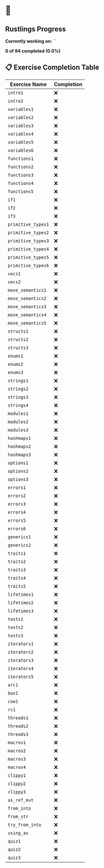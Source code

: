 # 🦀

## Rustlings Progress

**Currently working on:** ``

**0 of 94 completed (0.0%)**

## 📋 Exercise Completion Table

| Exercise Name | Completion |
|---------------|------------|
| `intro1` | ❌ |
| `intro2` | ❌ |
| `variables1` | ❌ |
| `variables2` | ❌ |
| `variables3` | ❌ |
| `variables4` | ❌ |
| `variables5` | ❌ |
| `variables6` | ❌ |
| `functions1` | ❌ |
| `functions2` | ❌ |
| `functions3` | ❌ |
| `functions4` | ❌ |
| `functions5` | ❌ |
| `if1` | ❌ |
| `if2` | ❌ |
| `if3` | ❌ |
| `primitive_types1` | ❌ |
| `primitive_types2` | ❌ |
| `primitive_types3` | ❌ |
| `primitive_types4` | ❌ |
| `primitive_types5` | ❌ |
| `primitive_types6` | ❌ |
| `vecs1` | ❌ |
| `vecs2` | ❌ |
| `move_semantics1` | ❌ |
| `move_semantics2` | ❌ |
| `move_semantics3` | ❌ |
| `move_semantics4` | ❌ |
| `move_semantics5` | ❌ |
| `structs1` | ❌ |
| `structs2` | ❌ |
| `structs3` | ❌ |
| `enums1` | ❌ |
| `enums2` | ❌ |
| `enums3` | ❌ |
| `strings1` | ❌ |
| `strings2` | ❌ |
| `strings3` | ❌ |
| `strings4` | ❌ |
| `modules1` | ❌ |
| `modules2` | ❌ |
| `modules3` | ❌ |
| `hashmaps1` | ❌ |
| `hashmaps2` | ❌ |
| `hashmaps3` | ❌ |
| `options1` | ❌ |
| `options2` | ❌ |
| `options3` | ❌ |
| `errors1` | ❌ |
| `errors2` | ❌ |
| `errors3` | ❌ |
| `errors4` | ❌ |
| `errors5` | ❌ |
| `errors6` | ❌ |
| `generics1` | ❌ |
| `generics2` | ❌ |
| `traits1` | ❌ |
| `traits2` | ❌ |
| `traits3` | ❌ |
| `traits4` | ❌ |
| `traits5` | ❌ |
| `lifetimes1` | ❌ |
| `lifetimes2` | ❌ |
| `lifetimes3` | ❌ |
| `tests1` | ❌ |
| `tests2` | ❌ |
| `tests3` | ❌ |
| `iterators1` | ❌ |
| `iterators2` | ❌ |
| `iterators3` | ❌ |
| `iterators4` | ❌ |
| `iterators5` | ❌ |
| `arc1` | ❌ |
| `box1` | ❌ |
| `cow1` | ❌ |
| `rc1` | ❌ |
| `threads1` | ❌ |
| `threads2` | ❌ |
| `threads3` | ❌ |
| `macros1` | ❌ |
| `macros2` | ❌ |
| `macros3` | ❌ |
| `macros4` | ❌ |
| `clippy1` | ❌ |
| `clippy2` | ❌ |
| `clippy3` | ❌ |
| `as_ref_mut` | ❌ |
| `from_into` | ❌ |
| `from_str` | ❌ |
| `try_from_into` | ❌ |
| `using_as` | ❌ |
| `quiz1` | ❌ |
| `quiz2` | ❌ |
| `quiz3` | ❌ |
